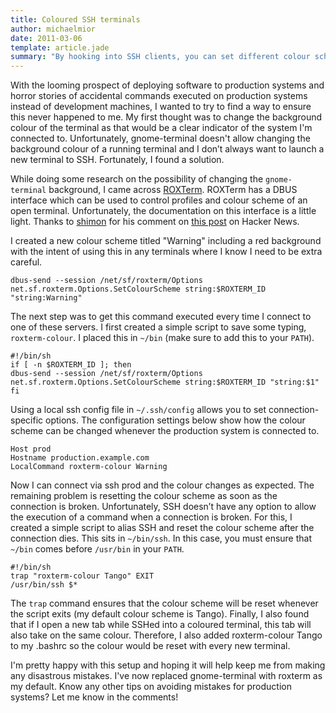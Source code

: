 ```yaml
---
title: Coloured SSH terminals
author: michaelmior
date: 2011-03-06
template: article.jade
summary: "By hooking into SSH clients, you can set different colour schemes per host in your terminal to make it clear where you're connected to."
---
```

With the looming prospect of deploying software to production systems and horror stories of accidental commands executed on production systems instead of development machines, I wanted to try to find a way to ensure this never happened to me.
My first thought was to change the background colour of the terminal as that would be a clear indicator of the system I'm connected to.
Unfortunately, gnome-terminal doesn't allow changing the background colour of a running terminal and I don’t always want to launch a new terminal to SSH.
Fortunately, I found a solution.

While doing some research on the possibility of changing the `gnome-terminal` background, I came across [ROXTerm](http://roxterm.sourceforge.net/).
ROXTerm has a DBUS interface which can be used to control profiles and colour scheme of an open terminal.
Unfortunately, the documentation on this interface is a little light.
Thanks to [shimon](http://news.ycombinator.com/user?id=shimon) for his comment on [this post](http://news.ycombinator.com/item?id=2089159) on Hacker News.

I created a new colour scheme titled "Warning" including a red background with the intent of using this in any terminals where I know I need to be extra careful.

~~~ text
dbus-send --session /net/sf/roxterm/Options net.sf.roxterm.Options.SetColourScheme string:$ROXTERM_ID "string:Warning"
~~~

The next step was to get this command executed every time I connect to one of these servers.
I first created a simple script to save some typing, `roxterm-colour`. I placed this in `~/bin` (make sure to add this to your `PATH`).

~~~ text
#!/bin/sh
if [ -n $ROXTERM_ID ]; then
dbus-send --session /net/sf/roxterm/Options net.sf.roxterm.Options.SetColourScheme string:$ROXTERM_ID "string:$1"
fi
~~~

Using a local ssh config file in `~/.ssh/config` allows you to set connection-specific options.
The configuration settings below show how the colour scheme can be changed whenever the production system is connected to.

~~~ text
Host prod
Hostname production.example.com
LocalCommand roxterm-colour Warning
~~~

Now I can connect via ssh prod and the colour changes as expected.
The remaining problem is resetting the colour scheme as soon as the connection is broken.
Unfortunately, SSH doesn’t have any option to allow the execution of a command when a connection is broken.
For this, I created a simple script to alias SSH and reset the colour scheme after the connection dies.
This sits in `~/bin/ssh`. In this case, you must ensure that `~/bin` comes before `/usr/bin` in your `PATH`.

~~~ text
#!/bin/sh
trap "roxterm-colour Tango" EXIT
/usr/bin/ssh $*
~~~

The `trap` command ensures that the colour scheme will be reset whenever the script exits (my default colour scheme is Tango).
Finally, I also found that if I open a new tab while SSHed into a coloured terminal, this tab will also take on the same colour.
Therefore, I also added roxterm-colour Tango to my .bashrc so the colour would be reset with every new terminal.

I'm pretty happy with this setup and hoping it will help keep me from making any disastrous mistakes.
I've now replaced gnome-terminal with roxterm as my default.
Know any other tips on avoiding mistakes for production systems?
Let me know in the comments!
